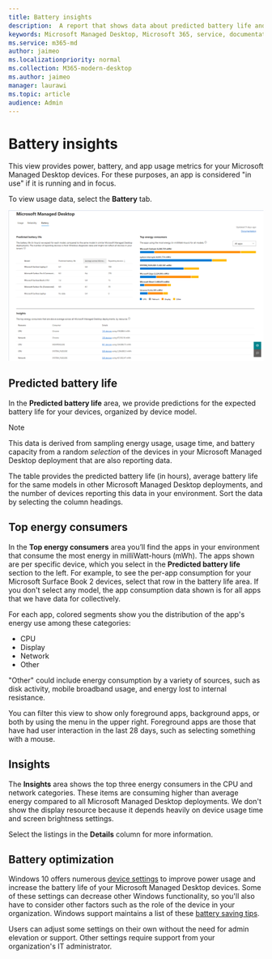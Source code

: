 ```yaml
---
title: Battery insights
description:  A report that shows data about predicted battery life and top power consumers
keywords: Microsoft Managed Desktop, Microsoft 365, service, documentation
ms.service: m365-md
author: jaimeo
ms.localizationpriority: normal
ms.collection: M365-modern-desktop
ms.author: jaimeo
manager: laurawi
ms.topic: article
audience: Admin
---
```


# Battery insights
This view provides power, battery, and app usage metrics for your Microsoft Managed Desktop devices. For these purposes, an app is considered "in use" if it is running and in focus.

To view usage data, select the **Battery** tab.

![Battery pane: predicted battery life per device model in upper left, top energy consumers (by app) in upper right, insights table across the bottom. Documentation link in upper right](../../media/insights_battery.png)

## Predicted battery life

In the **Predicted battery life** area, we provide predictions for the expected battery life for your devices, organized by device model.

> [!NOTE]
> This data is derived from sampling energy usage, usage time, and battery capacity from a random <em>selection</em> of the devices in your Microsoft Managed Desktop deployment that are also reporting data.

The table provides the predicted battery life (in hours), average battery life for the same models in other Microsoft Managed Desktop deployments, and the number of devices reporting this data in your environment. Sort the data by selecting the column headings.



## Top energy consumers

In the **Top energy consumers** area you’ll find the apps in your environment that consume the most energy in milliWatt-hours (mWh). The apps shown are per specific device, which you select in the **Predicted battery life** section to the left. For example, to see the per-app consumption for your Microsoft Surface Book 2 devices, select that row in the battery life area. If you don't select any model, the app consumption data shown is for all apps that we have data for collectively.

 For each app, colored segments show you the distribution of the app's energy use among these categories:

- CPU
- Display
- Network
- Other

"Other" could include energy consumption by a variety of sources, such as disk activity, mobile broadband usage, and energy lost to internal resistance. 

You can filter this view to show only foreground apps, background apps, or both by using the menu in the upper right. Foreground apps are those that have had user interaction in the last 28 days, such as selecting something with a mouse.

## Insights

The **Insights** area shows the top three energy consumers in the CPU and network categories. These items are consuming higher than average energy compared to all Microsoft Managed Desktop deployments. We don't show the display resource because it depends heavily on device usage time and screen brightness settings. 

Select the listings in the **Details** column for more information.

## Battery optimization

Windows 10 offers numerous [device settings](https://support.microsoft.com/help/20443/windows-10-battery-saving-tips) to improve power usage and increase the battery life of your Microsoft Managed Desktop devices. Some of these settings can decrease other Windows functionality, so you'll also have to consider other factors such as the role of the device in your organization. Windows support maintains a list of these [battery saving tips](https://support.microsoft.com/help/20443/windows-10-battery-saving-tips).

Users can adjust some settings on their own without the need for admin elevation or support. Other settings require support from your organization's IT administrator.

